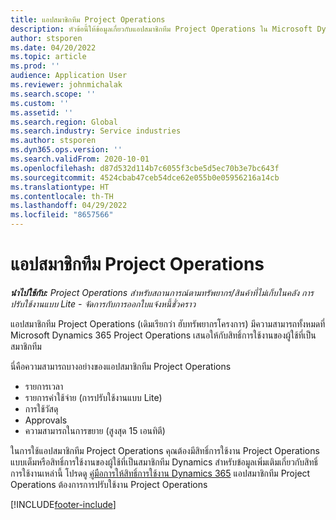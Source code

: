 ```yaml
---
title: แอปสมาชิกทีม Project Operations
description: หัวข้อนี้ให้ข้อมูลเกี่ยวกับแอปสมาชิกทีม Project Operations ใน Microsoft Dynamics 365 Project Operations
author: stsporen
ms.date: 04/20/2022
ms.topic: article
ms.prod: ''
audience: Application User
ms.reviewer: johnmichalak
ms.search.scope: ''
ms.custom: ''
ms.assetid: ''
ms.search.region: Global
ms.search.industry: Service industries
ms.author: stsporen
ms.dyn365.ops.version: ''
ms.search.validFrom: 2020-10-01
ms.openlocfilehash: d87d532d114b7c6055f3cbe5d5ec70b3e7bc643f
ms.sourcegitcommit: 4524cbab47ceb54dce62e055b0e05956216a14cb
ms.translationtype: HT
ms.contentlocale: th-TH
ms.lasthandoff: 04/29/2022
ms.locfileid: "8657566"
---
```

# <a name="project-operations-team-member-app"></a>แอปสมาชิกทีม Project Operations

_**นำไปใช้กับ:** Project Operations สำหรับสถานการณ์ตามทรัพยากร/สินค้าที่ไม่เก็บในคลัง การปรับใช้งานแบบ Lite - จัดการกับการออกใบแจ้งหนี้ชั่วคราว_

แอปสมาชิกทีม Project Operations (เดิมเรียกว่า ฮับทรัพยากรโครงการ) มีความสามารถทั้งหมดที่ Microsoft Dynamics 365 Project Operations เสนอให้กับสิทธิ์การใช้งานของผู้ใช้ที่เป็นสมาชิกทีม

นี่คือความสามารถบางอย่างของแอปสมาชิกทีม Project Operations

- รายการเวลา
- รายการค่าใช้จ่าย (การปรับใช้งานแบบ Lite)
- การใช้วัสดุ
- Approvals
- ความสามารถในการขยาย (สูงสุด 15 เอนทิตี)

ในการใช้แอปสมาชิกทีม Project Operations คุณต้องมีสิทธิ์การใช้งาน Project Operations แบบเต็มหรือสิทธิ์การใช้งานของผู้ใช้ที่เป็นสมาชิกทีม Dynamics สำหรับข้อมูลเพิ่มเติมเกี่ยวกับสิทธิ์การใช้งานเหล่านี้ โปรดดู [คู่มือการให้สิทธิ์การใช้งาน Dynamics 365](https://go.microsoft.com/fwlink/?LinkId=866544&clcid=0x409) แอปสมาชิกทีม Project Operations ต้องการการปรับใช้งาน Project Operations

[!INCLUDE[footer-include](../includes/footer-banner.md)]
